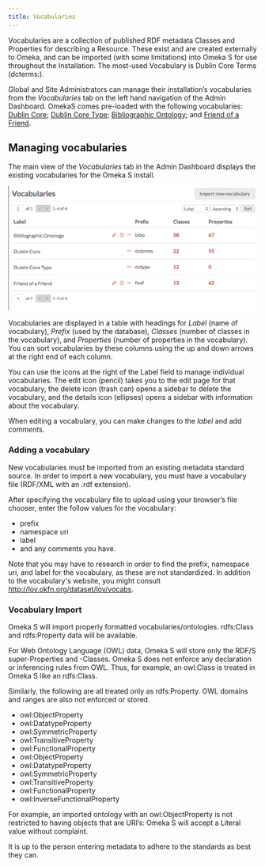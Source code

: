 ```yaml
---
title: Vocabularies
---
```


Vocabularies are a collection of published RDF metadata Classes and Properties for describing a Resource. These exist and are created externally to Omeka, and can be imported (with some limitations) into Omeka S for use throughout the Installation. The most-used Vocabulary is Dublin Core Terms (dcterms:).

Global and Site Administrators can manage their installation’s vocabularies from the *Vocabularies* tab on the left hand navigation of the Admin Dashboard. OmekaS comes pre-loaded with the following vocabularies: [Dublin Core](http://purl.org/dc/terms/); [Dublin Core Type](http://purl.org/dc/dcmitype/); [Bibliographic Ontology](http://purl.org/ontology/bibo/); and [Friend of a Friend](http://xmlns.com/foaf/0.1/). 

## Managing vocabularies
The main view of the *Vocabularies* tab in the Admin Dashboard displays the existing vocabularies for the Omeka S install. 

![Main view of vocabularies, with columns for label, prefix, classes, and properties counts and information](/content/contentfiles/vocabularies.png)

Vocabularies are displayed in a table with headings for *Label* (name of vocabulary), *Prefix* (used by the database), *Classes* (number of classes in the vocabulary), and *Properties* (number of properties in the vocabulary). You can sort vocabularies by these columns using the up and down arrows at the right end of each column. 

You can use the icons at the right of the Label field to manage individual vocabularies. The edit icon (pencil) takes you to the edit page for that vocabulary, the delete icon (trash can) opens a sidebar to delete the vocabulary, and the details icon (ellipses) opens a sidebar with information about the vocabulary.

When editing a vocabulary, you can make changes to the *label* and add *comments*. 

### Adding a vocabulary
New vocabularies must be imported from an existing metadata standard source. In order to import a new vocabulary, you must have a vocabulary file (RDF/XML with an .rdf extension).

After specifying the vocabulary file to upload using your browser’s file chooser, enter the follow values for the vocabulary:
- prefix
- namespace uri
- label
- and any comments you have.

Note that you may have to research in order to find the prefix, namespace uri, and label for the vocabulary, as these are not standardized. In addition to the vocabulary's website, you might consult <http://lov.okfn.org/dataset/lov/vocabs>.

### Vocabulary Import
Omeka S will import properly formatted vocabularies/ontologies. rdfs:Class and rdfs:Property data will be available. 

For Web Ontology Language (OWL) data, Omeka S will store only the RDF/S super-Properties and -Classes. Omeka S does not enforce any declaration or inferencing rules from OWL. Thus, for example, an owl:Class is treated in Omeka S like an rdfs:Class.

Similarly, the following are all treated only as rdfs:Property. OWL domains and ranges are also not enforced or stored.

* owl:ObjectProperty 
* owl:DatatypeProperty
* owl:SymmetricProperty
* owl:TransitiveProperty
* owl:FunctionalProperty
* owl:ObjectProperty
* owl:DatatypeProperty
* owl:SymmetricProperty
* owl:TransitiveProperty
* owl:FunctionalProperty
* owl:InverseFunctionalProperty

For example, an imported ontology with an owl:ObjectProperty is not restricted to having objects that are URI’s: Omeka S will accept a Literal value without complaint.

It is up to the person entering metadata to adhere to the standards as best they can.


